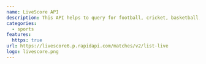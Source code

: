 ```yaml
---
name: LiveScore API
description: This API helps to query for football, cricket, basketball, tennis, hockey matches, leagues, news, etc… to create a sporting site/application such as livescore.com
categories:
  - sports
features:
  https: true
url: https://livescore6.p.rapidapi.com/matches/v2/list-live
logo: livescore.png
---
```

